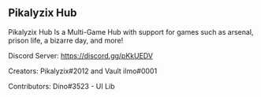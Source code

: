 ## Pikalyzix Hub
Pikalyzix Hub Is a Multi-Game Hub with support for games such as arsenal, prison life, a bizarre day, and more!

Discord Server: https://discord.gg/pKkUEDV

Creators: Pikalyzix#2012 and Vault ilmo#0001

Contributors: Dino#3523 - UI Lib
